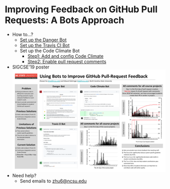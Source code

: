 # Improving Feedback on GitHub Pull Requests: A Bots Approach
- How to...?
  - [Set up the Danger Bot](https://danger.systems/guides/getting_started.html)
  - [Set up the Travis CI Bot](https://github.com/bluzi/travis-buddy/blob/master/README.md)
  - Set up the Code Climate Bot
    - [Step1: Add and config Code Climate](https://docs.codeclimate.com/docs)
    - [Step2: Enable pull request comments](https://docs.codeclimate.com/docs/github-pull-requests)
- SIGCSE'19 poster
![poster](https://raw.githubusercontent.com/Winbobob/Improving-Feedback-on-GitHub-Pull-Requests-A-Bots-Approach/master/SIGCSE'19%20poster%20-%20new.png)
- Need help?
  - Send emails to zhu6@ncsu.edu
